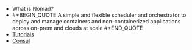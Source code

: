 - What is Nomad?
- #+BEGIN_QUOTE
  A simple and flexible scheduler and orchestrator to deploy and manage containers and non-containerized applications across on-prem and clouds at scale
  #+END_QUOTE
- [Tutorials](https://developer.hashicorp.com/nomad/tutorials)
- [Consul](https://developer.hashicorp.com/consul)